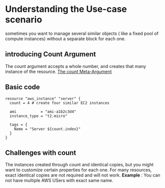 # Understanding the Use-case scenario
sometimes you want to manage several similar objects ( like a fixed pool of compute instances) without a separate block for each one.

## introducing Count Argument
The count argument accepts a whole number, and creates that many instance of the resource.
[The count Meta-Argument](https://developer.hashicorp.com/terraform/language/meta-arguments/count)

## Basic code
```
resource "aws_instance" "server" {
  count = 4 # create four similar EC2 instances

  ami           = "ami-a1b2c3d4"
  instance_type = "t2.micro"

  tags = {
    Name = "Server ${count.index}"
  }
}
```

## Challenges with count
The instances created through count and identical copies, but you might want to customize certain properties for each one.
For many resources, exact identical copies are not required and will not work.
**Example** : You can not have multiple AWS USers with exact same name.